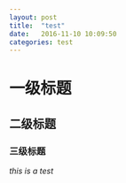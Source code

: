 ```yaml
---
layout: post
title:  "test"
date:   2016-11-10 10:09:50
categories: test
---
```


# 一级标题
## 二级标题
### 三级标题

*this is a test*
